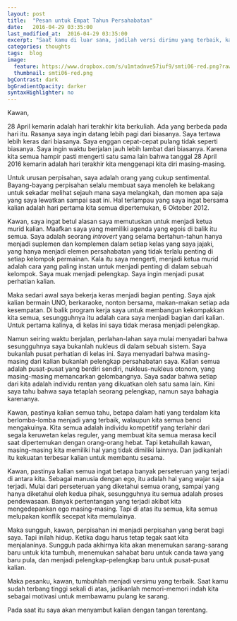 ```yaml
---
layout: post
title:  "Pesan untuk Empat Tahun Persahabatan"
date:   2016-04-29 03:35:00
last_modified_at:  2016-04-29 03:35:00
excerpt: "Saat kamu di luar sana, jadilah versi dirimu yang terbaik, kawan."
categories: thoughts
tags:  blog
image:
  feature: https://www.dropbox.com/s/u1mtadnve57iuf9/smti06-red.png?raw=1
  thumbnail: smti06-red.png
bgContrast: dark
bgGradientOpacity: darker
syntaxHighlighter: no
---
```


Kawan,

28 April kemarin adalah hari terakhir kita berkuliah. Ada yang berbeda pada hari itu. Rasanya saya ingin datang lebih pagi dari biasanya. Saya tertawa lebih keras dari biasanya. Saya enggan cepat-cepat pulang tidak seperti biasanya. Saya ingin waktu berjalan jauh lebih lambat dari biasanya. Karena kita semua hampir pasti mengerti satu sama lain bahwa tanggal 28 April 2016 kemarin adalah hari terakhir kita menggenapi kita diri masing-masing.

Untuk urusan perpisahan, saya adalah orang yang cukup sentimental. Bayang-bayang perpisahan selalu membuat saya menoleh ke belakang untuk sekadar melihat sejauh mana saya melangkah, dan momen apa saja yang saya lewatkan sampai saat ini. Hal terlampau yang saya ingat bersama kalian adalah hari pertama kita semua dipertemukan, 6 Oktober 2012.

Kawan, saya ingat betul alasan saya memutuskan untuk menjadi ketua murid kalian. Maafkan saya yang memiliki agenda yang egois di balik itu semua. Saya adalah seorang *introvert* yang selama bertahun-tahun hanya menjadi suplemen dan komplemen dalam setiap kelas yang saya jajaki, yang hanya menjadi elemen persahabatan yang tidak terlalu penting di setiap kelompok permainan. Kala itu saya mengerti, menjadi ketua murid adalah cara yang paling instan untuk menjadi penting di dalam sebuah kelompok. Saya muak menjadi pelengkap. Saya ingin menjadi pusat perhatian kalian.

<div class="img img--fullContainer img--14xLeading desaturate" style="background-image: url(https://www.dropbox.com/s/h9si62ge9v28atb/smti06-1.JPG?raw=1);"></div>

Maka sedari awal saya bekerja keras menjadi bagian penting. Saya ajak kalian bermain UNO, berkaraoke, nonton bersama, makan-makan setiap ada kesempatan. Di balik program kerja saya untuk membangun kekompakkan kita semua, sesungguhnya itu adalah cara saya menjadi bagian dari kalian. Untuk pertama kalinya, di kelas ini saya tidak merasa menjadi pelengkap.

Namun seiring waktu berjalan, perlahan-lahan saya mulai menyadari bahwa sesungguhnya saya bukanlah nukleus di dalam sebuah sistem. Saya bukanlah pusat perhatian di kelas ini. Saya menyadari bahwa masing-masing dari kalian bukanlah pelengkap persahabatan saya. Kalian semua adalah pusat-pusat yang berdiri sendiri, nukleus-nukleus otonom, yang masing-masing memancarkan gelombangnya. Saya sadar bahwa setiap dari kita adalah individu rentan yang dikuatkan oleh satu sama lain. Kini saya tahu bahwa saya tetaplah seorang pelengkap, namun saya bahagia karenanya.

Kawan, pastinya kalian semua tahu, betapa dalam hati yang terdalam kita berlomba-lomba menjadi yang terbaik, walaupun kita semua benci mengakuinya. Kita semua adalah individu kompetitif yang terlahir dari segala keruwetan kelas reguler, yang membuat kita semua merasa kecil saat dipertemukan dengan orang-orang hebat. Tapi ketahuilah kawan, masing-masing kita memiliki hal yang tidak dimiliki lainnya. Dan jadikanlah itu kekuatan terbesar kalian untuk membantu sesama.

<div class="img img--fullContainer img--14xLeading desaturate" style="background-image: url(https://www.dropbox.com/s/ixj139sf3l081je/smti06-2.JPG?raw=1);"></div>


Kawan, pastinya kalian semua ingat betapa banyak perseteruan yang terjadi di antara kita. Sebagai manusia dengan ego, itu adalah hal yang wajar saja terjadi. Mulai dari perseteruan yang diketahui semua orang, sampai yang hanya diketahui oleh kedua pihak, sesungguhnya itu semua adalah proses pendewasaan. Banyak pertentangan yang terjadi akibat kita mengedepankan ego masing-masing. Tapi di atas itu semua, kita semua melupakan konflik secepat kita memulainya.

Maka sungguh, kawan, perpisahan ini menjadi perpisahan yang berat bagi saya. Tapi inilah hidup. Ketika dagu harus tetap tegak saat kita menjalaninya. Sungguh pada akhirnya kita akan menemukan sarang-sarang baru untuk kita tumbuh, menemukan sahabat baru untuk canda tawa yang baru pula, dan menjadi pelengkap-pelengkap baru untuk pusat-pusat kalian.

Maka pesanku, kawan, tumbuhlah menjadi versimu yang terbaik. Saat kamu sudah terbang tinggi sekali di atas, jadikanlah memori-memori indah kita sebagai motivasi untuk membawamu pulang ke sarang.

Pada saat itu saya akan menyambut kalian dengan tangan terentang.

<div class="img img--fullContainer img--14xLeading desaturate" style="background-image: url(https://www.dropbox.com/s/q7qxyv6z3c4rlnr/smti06-3.JPG?raw=1);"></div>
